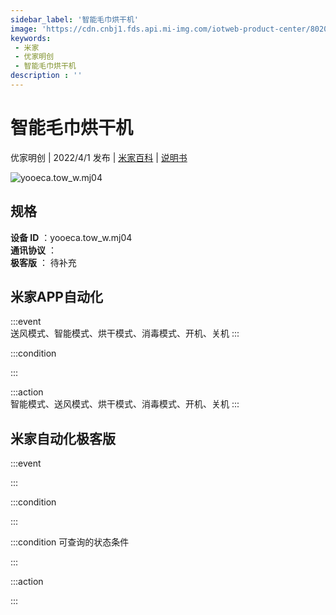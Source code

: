 ```yaml
---
sidebar_label: '智能毛巾烘干机'
image: 'https://cdn.cnbj1.fds.api.mi-img.com/iotweb-product-center/8020c93480f7f538047a4055ef5d6b42_1647843032691.png?GalaxyAccessKeyId=AKVGLQWBOVIRQ3XLEW&Expires=9223372036854775807&Signature=Ce5DI5xvnnEp7BcjusaChUTU6rI='
keywords: 
 - 米家
 - 优家明创
 - 智能毛巾烘干机
description : ''
---
```

# 智能毛巾烘干机

优家明创 | 2022/4/1 发布 | [米家百科](https://home.mi.com/webapp/content/baike/product/index.html?model=yooeca.tow_w.mj04) | [说明书](https://home.mi.com/views/introduction.html?model=yooeca.tow_w.mj04&region=cn)

![yooeca.tow_w.mj04](https://cdn.cnbj1.fds.api.mi-img.com/iotweb-product-center/8020c93480f7f538047a4055ef5d6b42_1647843032691.png?GalaxyAccessKeyId=AKVGLQWBOVIRQ3XLEW&Expires=9223372036854775807&Signature=Ce5DI5xvnnEp7BcjusaChUTU6rI=)

## 规格  
> 
**设备 ID** ：yooeca.tow_w.mj04  
**通讯协议** ：  
**极客版**  ： 待补充 


## 米家APP自动化  

:::event  
送风模式、智能模式、烘干模式、消毒模式、开机、关机
:::

:::condition  

:::

:::action   
智能模式、送风模式、烘干模式、消毒模式、开机、关机
:::

## 米家自动化极客版  

:::event  

:::

:::condition  

:::

:::condition 可查询的状态条件  

:::

:::action  

:::

        
